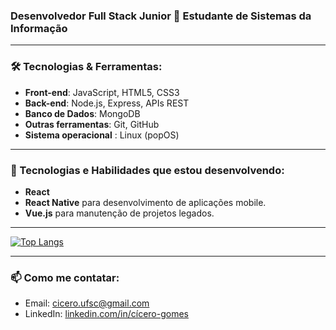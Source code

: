 ### Desenvolvedor Full Stack Junior 🚀 Estudante de Sistemas da Informação

---

### 🛠 Tecnologias & Ferramentas:
- **Front-end**: JavaScript, HTML5, CSS3
- **Back-end**: Node.js, Express, APIs REST
- **Banco de Dados**: MongoDB
- **Outras ferramentas**: Git, GitHub
- **Sistema operacional** : Linux (popOS)

---

### 🌱 Tecnologias e Habilidades que estou desenvolvendo:
- **React**
- **React Native** para desenvolvimento de aplicações mobile.
- **Vue.js** para manutenção de projetos legados.

---

<a>[![Top Langs](https://github-readme-stats.vercel.app/api/top-langs/?username=ciceroRMG&layout=compact&theme=catppuccin_latte)](https://github.com/anuraghazra/github-readme-stats)</a>

---

### 📫 Como me contatar:
- Email: [cicero.ufsc@gmail.com](mailto:cicero.ufsc@gmail.com)
- LinkedIn: [linkedin.com/in/cícero-gomes](https://www.linkedin.com/in/c%C3%ADcero-gomes-8207292b3?lipi=urn%3Ali%3Apage%3Ad_flagship3_profile_view_base_contact_details%3BZ9zwqU8VQYew73SWBwciqA%3D%3D)
